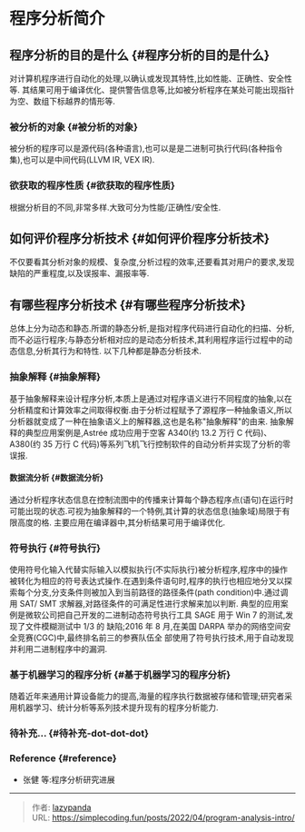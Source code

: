 # 程序分析简介


## 程序分析的目的是什么 {#程序分析的目的是什么}

对计算机程序进行自动化的处理,以确认或发现其特性,比如性能、正确性、安全性等.
其结果可用于编译优化、提供警告信息等,比如被分析程序在某处可能出现指针为空、数组下标越界的情形等.


### 被分析的对象 {#被分析的对象}

被分析的程序可以是源代码(各种语言),也可以是是二进制可执行代码(各种指令集),也可以是中间代码(LLVM IR, VEX IR).


### 欲获取的程序性质 {#欲获取的程序性质}

根据分析目的不同,非常多样.大致可分为性能/正确性/安全性.


## 如何评价程序分析技术 {#如何评价程序分析技术}

不仅要看其分析对象的规模、复杂度,分析过程的效率,还要看其对用户的要求,发现缺陷的严重程度,以及误报率、漏报率等.


## 有哪些程序分析技术 {#有哪些程序分析技术}

总体上分为动态和静态.所谓的静态分析,是指对程序代码进行自动化的扫描、分析,而不必运行程序;与静态分析相对应的是动态分析技术,其利用程序运行过程中的动态信息,分析其行为和特性.
以下几种都是静态分析技术.


### 抽象解释 {#抽象解释}

基于抽象解释来设计程序分析,本质上是通过对程序语义进行不同程度的抽象,以在分析精度和计算效率之间取得权衡.由于分析过程赋予了源程序一种抽象语义,所以分析器就变成了一种在抽象语义上的解释器,这也是名称"抽象解释"的由来.
抽象解释的典型应用案例是,Astrée 成功应用于空客 A340(约 13.2 万行 C 代码)、 A380(约 35 万行 C 代码)等系列飞机飞行控制软件的自动分析并实现了分析的零误报.


#### 数据流分析 {#数据流分析}

通过分析程序状态信息在控制流图中的传播来计算每个静态程序点(语句)在运行时可能出现的状态.可视为抽象解释的一个特例,其计算的状态信息(抽象域)局限于有限高度的格.
主要应用在编译器中,其分析结果可用于编译优化.


### 符号执行 {#符号执行}

使用符号化输入代替实际输入以模拟执行(不实际执行)被分析程序,程序中的操作被转化为相应的符号表达式操作.在遇到条件语句时,程序的执行也相应地分叉以探索每个分支,分支条件则被加入到当前路径的路径条件(path condition)中.通过调用 SAT/ SMT 求解器,对路径条件的可满足性进行求解来加以判断.
典型的应用案例是微软公司把自己开发的二进制动态符号执行工具 SAGE 用于 Win 7 的测试,发现了文件模糊测试中 1/3 的 缺陷;2016 年 8 月,在美国 DARPA 举办的网络空间安全竞赛(CGC)中,最终排名前三的参赛队伍全 部使用了符号执行技术,用于自动发现并利用二进制程序中的漏洞.


### 基于机器学习的程序分析 {#基于机器学习的程序分析}

随着近年来通用计算设备能力的提高,海量的程序执行数据被存储和管理;研究者采用机器学习、统计分析等系列技术提升现有的程序分析能力.


### 待补充... {#待补充-dot-dot-dot}


### Reference {#reference}

-   张健 等:程序分析研究进展


---

> 作者: [lazypanda](https://github.com/wanghuibin0)  
> URL: https://simplecoding.fun/posts/2022/04/program-analysis-intro/  

